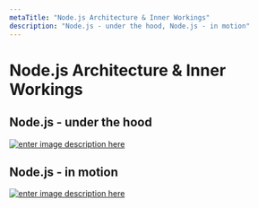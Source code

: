 ```yaml
---
metaTitle: "Node.js Architecture & Inner Workings"
description: "Node.js - under the hood, Node.js - in motion"
---
```


# Node.js Architecture & Inner Workings



## Node.js - under the hood


[<img src="http://i.stack.imgur.com/psKx9.png" alt="enter image description here" />](http://i.stack.imgur.com/psKx9.png)



## Node.js - in motion


[<img src="http://i.stack.imgur.com/mW5Hp.png" alt="enter image description here" />](http://i.stack.imgur.com/mW5Hp.png)

